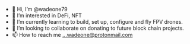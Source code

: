 - 👋 Hi, I’m @wadeone79
- 👀 I’m interested in DeFi, NFT
- 🌱 I’m currently learning to build, set up, configure and fly FPV drones. 
- 💞️ I’m looking to collaborate on donating to future block chain projects. 
- 📫 How to reach me ...wadeone@protonmail.com

<!---
wadeone79/wadeone79 is a ✨ special ✨ repository because its `README.md` (this file) appears on your GitHub profile.
You can click the Preview link to take a look at your changes.
--->
